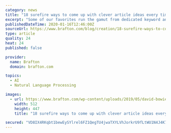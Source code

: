 ```yaml
---
category: news
title: "18 surefire ways to come up with clever article ideas every time"
excerpt: "Some of our favorites run the gamut from dedicated keyword and topic generation platforms to more comprehensive SEO solutions. Using cutting-edge tech like AI and natural language processing, MarketMuse produces extremely detailed reports guiding just about every aspect of a piece of content. Those reports suggest related sub-topics to include ..."
publishedDateTime: 2020-01-16T12:46:00Z
sourceUrl: https://www.brafton.com/blog/creation/18-surefire-ways-to-come-up-with-clever-article-ideas-every-time/
type: article
quality: 24
heat: 24
published: false

provider:
  name: Brafton
  domain: brafton.com

topics:
  - AI
  - Natural Language Processing

images:
  - url: https://www.brafton.com/wp-content/uploads/2019/05/david-bowie-caption-Questions-asked-using-the-keyword-%E2%80%9CDavid-Bowie.%E2%80%9D.png
    width: 512
    height: 447
    title: "18 surefire ways to come up with clever article ideas every time"

secured: "VD8IX4RKqbt1bewEySYlrel6FZ1QegTU4jwaTXYLVhJorkrU9fLtWU1N4J4K7m0nFf70eK+N2v3yrscYU6Tyr/f30IPbYEGgyCuNJsSgoIrMGQITi9jh1lowjLztBquofdev4ubx+ylgkvrzqqsgMd8SSBQkrZP8RyzW1fsXcQo5U6RnL2xsSbWBb4bxlDf1Ka7VcJdW5t5o1b2M1uhV3xCQ8kyz0WSg+2t5cpq6kKH4uXnuRxhxdettkm1RGVP5I3KVFzmLj6cw2ry+CCq0fBEOlTF4MKE4xTYY5XljbblYGQ6cDO6lDYovJ7YylnZX2Hg4RG6wS5VU0ixTseSTYE1JLULWhNCK2gXg/PdBa2yJvZ4qrcMq9Be3GDB7F3phw1I3x6v1PbH40Xr76PaqpA/qT9CLK6FYeRSNQ+NG4MrL41R9217nIQSVyXYIgUXwHR9WFx5SFmL6/ghPSdXKaA==;5PSDlXQ9+YCxkn3AMbninA=="
---
```


